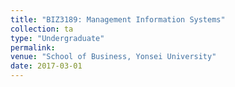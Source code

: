 ```yaml
---
title: "BIZ3189: Management Information Systems"
collection: ta
type: "Undergraduate"
permalink: 
venue: "School of Business, Yonsei University"
date: 2017-03-01
---
```

